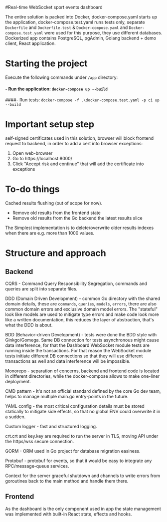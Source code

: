 #Real-time WebSocket sport events dashboard

The entire solution is packed into Docker, docker-compose.yaml starts up the application, docker-compose.test.yaml runs tests only, separate `Dockerfile` and `Dockerfile.test` & `Docker-compose.yaml` and `Docker-compose.test.yaml` were used for this purpose, they use different databases. Dockerized app contains PostgreSQL, pgAdmin, Golang backend + demo client, React application. 

# Starting the project

Execute the following commands under `/app` directory:

#### - Run the application: `docker-compose up --build`
####- Run tests: `docker-compose -f .\docker-compose.test.yaml -p ci up --build`

# Important setup step

self-signed certificates used in this solution, browser will block frontend request to backend, in order to add a cert into browser exceptions:
1) Open web-browser
2) Go to https://localhost:8000/
3) Click "Accept risk and continue" that will add the certificate into exceptions

# To-do things
Cached results flushing (out of scope for now).
* Remove old results from the frontend state
* Remove old results from the Go backend the latest results slice

The Simplest implementation is to delete/overwrite older results indexes when there are e.g. more than 1000 values.

# Structure and approach
## Backend

CQRS - Command Query Responsibility Segregation, commands and queries are split into separate files.

DDD (Domain Driven Development) - common Go directory with the shared domain details, these are `commands`, `queries`, `models`, `errors`, there are also common domain errors and exclusive domain model errors.
The "stateful" look like models are used to mitigate type errors and make code look more like a written documentation, this reduces the layer of abstraction, that's what the DDD is about.

BDD (Behavior-driven Development) - tests were done the BDD style with Ginkgo/Gomega.
Same DB connection for tests asynchronous might cause data interference, for that the Dashboard WebSocket module tests are running inside the transactions. For that reason the WebSocket module tests initiate different DB connections so that they will use different transactions as well and data interference will be impossible.

Monorepo - separation of concerns, backend and frontend code is located in different directories, while the docker-compose allows to make one-liner deployment.

CMD pattern - It's not an official standard defined by the core Go dev team, helps to manage multiple main.go entry-points in the future.

YAML config - the most critical configuration details must be stored statically to mitigate side effects, so that no global ENV could overwrite it in a sudden.

Custom logger - fast and structured logging. 

crt.crt and key.key are required to run the server in TLS, moving API under the https/wss secure connection.

GORM - ORM used in Go project for database migration easiness. 

Protobuf - protobuf for events, so that it would be easy to integrate any RPC/message-queue services.

Context for the server graceful shutdown and channels to write errors from goroutines back to the main method and handle them there.

## Frontend

As the dashboard is the only component used in app the state management was implemented with built-in React state, effects and hooks.

